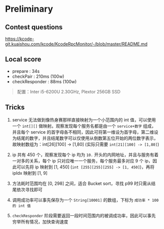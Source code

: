 # Preliminary

## Contest questions

<https://kcode-git.kuaishou.com/kcode/KcodeRpcMonitor/-/blob/master/README.md>

## Local score

- prepare : 34s
- checkPair : 210ms (100w)
- checkResponder : 88ms (100w)

> 配置：Inter i5-6200U 2.30GHz, Plextor 256GB SSD

## Tricks

1. service 无法做到像热身赛那样直接映射为一个小范围内的 int 值，可以使用一个 `int[][]` 做映射。观察发现每个服务名都是由一个 `service+数字` 组成，并且每个 service 的首字母各不相同，因此可将第一维设为首字母，第二维设为结尾的数字，并且结尾数字可以仅使用从倒数第五位开始的两位数字表示，故映射数组为：int[26][100] -> [1,80] (实际只需要 `int[21][100] -> [1,80]`)

2. ip 共有 450 个，观察发现每个 ip 均为 `10.` 开头的内网地址，并且与服务有着一对多的关系，每个 ip 只对应唯一一个服务，每个服务最多对应 9 个 ip，因此可以先将 ip 映射到 [1, 450] (`int [255][255][255] -> [1, 450]`)，再将 ipIdx 映射到 [1, 9]

3. 方法耗时范围均在 [0, 298] 之间，适合 Bucket sort，寻找 p99 时只需从结尾依次寻找即可

4. 调用成功率可以事先保存为一个 `String[10001]` 的数组，下标为 `成功率 * 100的 int 值`

5. `checkResponder` 阶段需要返回一段时间范围内的被调成功率，因此可以事先穷举所有情况，加快查询速度
